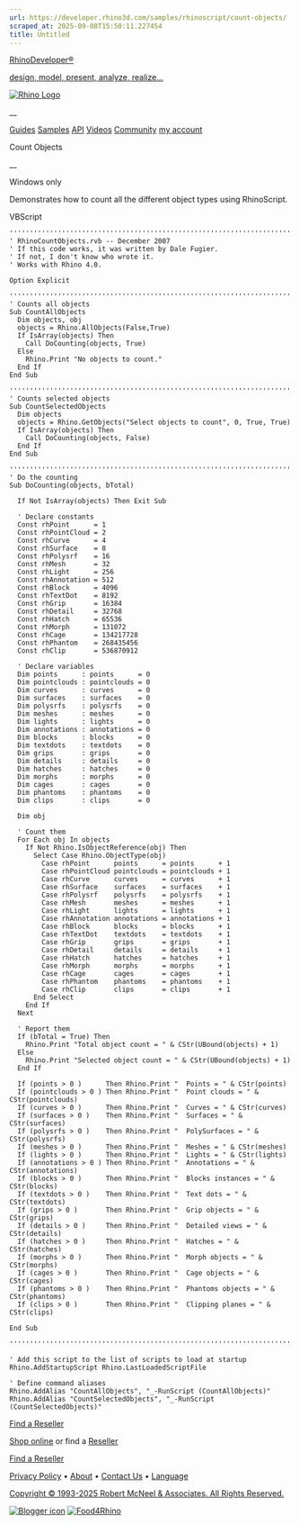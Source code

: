 ```yaml
---
url: https://developer.rhino3d.com/samples/rhinoscript/count-objects/
scraped_at: 2025-09-08T15:50:11.227454
title: Untitled
---
```


[RhinoDeveloper®](/)

[design, model, present, analyze, realize...](/)

[![Rhino Logo](https://developer.rhino3d.com/images/rhinodevlogo.png)](/)

__

[Guides](https://developer.rhino3d.com/guides)
[Samples](https://developer.rhino3d.com/samples)
[API](https://developer.rhino3d.com/api)
[Videos](https://developer.rhino3d.com/videos)
[Community](https://discourse.mcneel.com/c/rhino-developer) [my account
](https://www.rhino3d.com/my-account/ "Manage your account, licenses, and
teams")

Count Objects

__

Windows only

Demonstrates how to count all the different object types using RhinoScript.

VBScript

    
    
    '''''''''''''''''''''''''''''''''''''''''''''''''''''''''''''''''''''''''''''
    ' RhinoCountObjects.rvb -- December 2007
    ' If this code works, it was written by Dale Fugier.
    ' If not, I don't know who wrote it.
    ' Works with Rhino 4.0.
    
    Option Explicit
    
    '''''''''''''''''''''''''''''''''''''''''''''''''''''''''''''''''''''''''''''
    ' Counts all objects
    Sub CountAllObjects
      Dim objects, obj
      objects = Rhino.AllObjects(False,True)
      If IsArray(objects) Then
        Call DoCounting(objects, True)
      Else
        Rhino.Print "No objects to count."
      End If
    End Sub
    
    '''''''''''''''''''''''''''''''''''''''''''''''''''''''''''''''''''''''''''''
    ' Counts selected objects
    Sub CountSelectedObjects
      Dim objects
      objects = Rhino.GetObjects("Select objects to count", 0, True, True)
      If IsArray(objects) Then
        Call DoCounting(objects, False)
      End If
    End Sub
    
    '''''''''''''''''''''''''''''''''''''''''''''''''''''''''''''''''''''''''''''
    ' Do the counting
    Sub DoCounting(objects, bTotal)
    
      If Not IsArray(objects) Then Exit Sub
    
      ' Declare constants
      Const rhPoint      = 1
      Const rhPointCloud = 2
      Const rhCurve      = 4
      Const rhSurface    = 8
      Const rhPolysrf    = 16
      Const rhMesh       = 32
      Const rhLight      = 256
      Const rhAnnotation = 512
      Const rhBlock      = 4096
      Const rhTextDot    = 8192
      Const rhGrip       = 16384
      Const rhDetail     = 32768
      Const rhHatch      = 65536
      Const rhMorph      = 131072
      Const rhCage       = 134217728
      Const rhPhantom    = 268435456
      Const rhClip       = 536870912
    
      ' Declare variables
      Dim points      : points      = 0
      Dim pointclouds : pointclouds = 0
      Dim curves      : curves      = 0
      Dim surfaces    : surfaces    = 0
      Dim polysrfs    : polysrfs    = 0
      Dim meshes      : meshes      = 0
      Dim lights      : lights      = 0
      Dim annotations : annotations = 0
      Dim blocks      : blocks      = 0
      Dim textdots    : textdots    = 0
      Dim grips       : grips       = 0
      Dim details     : details     = 0
      Dim hatches     : hatches     = 0
      Dim morphs      : morphs      = 0
      Dim cages       : cages       = 0
      Dim phantoms    : phantoms    = 0
      Dim clips       : clips       = 0
    
      Dim obj
    
      ' Count them
      For Each obj In objects
        If Not Rhino.IsObjectReference(obj) Then
          Select Case Rhino.ObjectType(obj)
            Case rhPoint      points      = points      + 1
            Case rhPointCloud pointclouds = pointclouds + 1
            Case rhCurve      curves      = curves      + 1
            Case rhSurface    surfaces    = surfaces    + 1
            Case rhPolysrf    polysrfs    = polysrfs    + 1
            Case rhMesh       meshes      = meshes      + 1
            Case rhLight      lights      = lights      + 1
            Case rhAnnotation annotations = annotations + 1
            Case rhBlock      blocks      = blocks      + 1
            Case rhTextDot    textdots    = textdots    + 1
            Case rhGrip       grips       = grips       + 1
            Case rhDetail     details     = details     + 1
            Case rhHatch      hatches     = hatches     + 1
            Case rhMorph      morphs      = morphs      + 1
            Case rhCage       cages       = cages       + 1
            Case rhPhantom    phantoms    = phantoms    + 1
            Case rhClip       clips       = clips       + 1
          End Select
        End If
      Next
    
      ' Report them
      If (bTotal = True) Then
        Rhino.Print "Total object count = " & CStr(UBound(objects) + 1)
      Else
        Rhino.Print "Selected object count = " & CStr(UBound(objects) + 1)
      End If
    
      If (points > 0 )      Then Rhino.Print "  Points = " & CStr(points)
      If (pointclouds > 0 ) Then Rhino.Print "  Point clouds = " & CStr(pointclouds)
      If (curves > 0 )      Then Rhino.Print "  Curves = " & CStr(curves)
      If (surfaces > 0 )    Then Rhino.Print "  Surfaces = " & CStr(surfaces)
      If (polysrfs > 0 )    Then Rhino.Print "  PolySurfaces = " & CStr(polysrfs)
      If (meshes > 0 )      Then Rhino.Print "  Meshes = " & CStr(meshes)
      If (lights > 0 )      Then Rhino.Print "  Lights = " & CStr(lights)
      If (annotations > 0 ) Then Rhino.Print "  Annotations = " & CStr(annotations)
      If (blocks > 0 )      Then Rhino.Print "  Blocks instances = " & CStr(blocks)
      If (textdots > 0 )    Then Rhino.Print "  Text dots = " & CStr(textdots)
      If (grips > 0 )       Then Rhino.Print "  Grip objects = " & CStr(grips)
      If (details > 0 )     Then Rhino.Print "  Detailed views = " & CStr(details)
      If (hatches > 0 )     Then Rhino.Print "  Hatches = " & CStr(hatches)
      If (morphs > 0 )      Then Rhino.Print "  Morph objects = " & CStr(morphs)
      If (cages > 0 )       Then Rhino.Print "  Cage objects = " & CStr(cages)
      If (phantoms > 0 )    Then Rhino.Print "  Phantoms objects = " & CStr(phantoms)
      If (clips > 0 )       Then Rhino.Print "  Clipping planes = " & CStr(clips)
    
    End Sub
    
    '''''''''''''''''''''''''''''''''''''''''''''''''''''''''''''''''''''''''''''
    
    ' Add this script to the list of scripts to load at startup    
    Rhino.AddStartupScript Rhino.LastLoadedScriptFile
    
    ' Define command aliases    
    Rhino.AddAlias "CountAllObjects", "_-RunScript (CountAllObjects)"  
    Rhino.AddAlias "CountSelectedObjects", "_-RunScript (CountSelectedObjects)"
    

  

[Find a Reseller](https://www.rhino3d.com/sales)

[Shop online](https://www.rhino3d.com/store) or find a
[Reseller](https://www.rhino3d.com/sales)

[Find a Reseller](https://www.rhino3d.com/sales)

[Privacy Policy](https://www.rhino3d.com/privacy) •
[About](https://www.rhino3d.com/mcneel/about) • [Contact
Us](https://www.rhino3d.com/mcneel/contact) • [
Language](https://www.rhino3d.com/language "Change to a different region or
language")

[Copyright © 1993-2025 Robert McNeel & Associates. All Rights
Reserved.](https://www.rhino3d.com/mcneel/about)

[](https://www.facebook.com/McNeelRhinoceros/)
[](https://twitter.com/bobmcneel) [](https://www.linkedin.com/groups/75313/)
[](https://www.youtube.com/user/RhinoGuide/videos) [](https://vimeo.com/rhino)
[![Blogger
icon](https://developer.rhino3d.com/images/blogger.svg)](http://blog.rhino3d.com/)
[![Food4Rhino](https://developer.rhino3d.com/images/f4r_icon_01.svg)](https://www.food4rhino.com)

